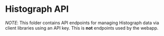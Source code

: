 # Histograph API

*NOTE*: This folder contains API endpoints for managing Histograph data via client libraries using an API key. This is **not** endpoints used by the webapp.

